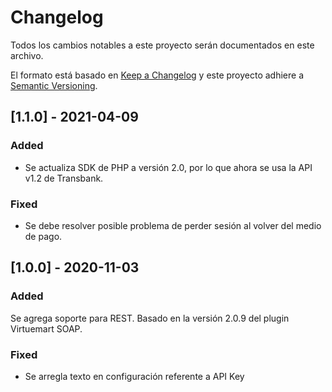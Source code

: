 # Changelog
Todos los cambios notables a este proyecto serán documentados en este archivo.

El formato está basado en [Keep a Changelog](http://keepachangelog.com/en/1.0.0/)
y este proyecto adhiere a [Semantic Versioning](http://semver.org/spec/v2.0.0.html).

## [1.1.0] - 2021-04-09
### Added
- Se actualiza SDK de PHP a versión 2.0, por lo que ahora se usa la API v1.2 de Transbank.

### Fixed
- Se debe resolver posible problema de perder sesión al volver del medio de pago.

## [1.0.0] - 2020-11-03
### Added
Se agrega soporte para REST. Basado en la versión 2.0.9 del plugin Virtuemart SOAP.
### Fixed
- Se arregla texto en configuración referente a API Key
